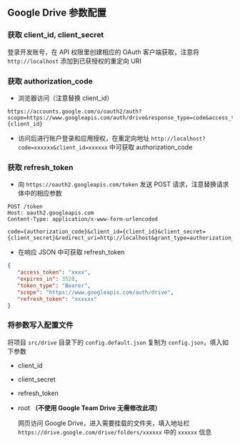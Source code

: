 ## Google Drive 参数配置

### 获取 client_id, client_secret

登录开发账号，在 API 权限里创建相应的 OAuth 客户端获取，注意将 `http://localhost` 添加到已获授权的重定向 URI

### 获取 authorization_code

- 浏览器访问（注意替换 client_id）

```
https://accounts.google.com/o/oauth2/auth?scope=https://www.googleapis.com/auth/drive&response_type=code&access_type=offline&redirect_uri=http://localhost&client_id={client_id}
```

- 访问后进行账户登录和应用授权，在重定向地址 `http://localhost?code=xxxxxx&client_id=xxxxxx` 中可获取 authorization_code

### 获取 refresh_token

- 向 `https://oauth2.googleapis.com/token` 发送 POST 请求，注意替换请求体中的相应参数

```http
POST /token
Host: oauth2.googleapis.com
Content-Type: application/x-www-form-urlencoded

code={authorization_code}&client_id={client_id}&client_secret={client_secret}&redirect_uri=http://localhost&grant_type=authorization_code
```

- 在响应 JSON 中可获取 refresh_token

```json
{
   "access_token": "xxxx",
   "expires_in": 3520,
   "token_type": "Bearer",
   "scope": "https://www.googleapis.com/auth/drive",
   "refresh_token": "xxxxxx"
}
```

### 将参数写入配置文件

将项目 `src/drive` 目录下的 `config.default.json` 复制为 `config.json`，填入如下参数

- client_id
- client_secret
- refresh_token
- root **（不使用 Google Team Drive 无需修改此项）**

  网页访问 Google Drive，进入需要挂载的文件夹，填入地址栏 `https://drive.google.com/drive/folders/xxxxxx` 中的 `xxxxxx` 信息
